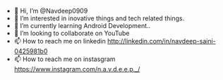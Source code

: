 - 👋 Hi, I’m @Navdeep0909
- 👀 I’m interested in inovative things and tech related things.
- 🌱 I’m currently learning Android Development..
- 💞️ I’m looking to collaborate on YouTube
- 📫 How to reach me on linkedin http://linkedin.com/in/navdeep-saini-0425981b0
- 📫 How to reach me on instasgram  https://www.instagram.com/n.a.v.d.e.e.p._/

